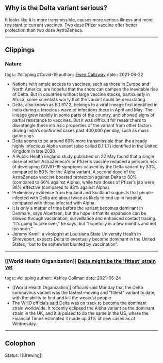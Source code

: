 ## Why is the Delta variant serious?
It looks like it is more transmissible, causes more serious illness and more resistant to current vaccines. Two dose Pfizer vaccine offer better protection than two dose AstraZeneca.

--- 

## Clippings
### [Nature](https://www.nature.com/articles/d41586-021-01696-3)
  tags:: #clipping #Covid-19
  author:: [Ewen Callaway](https://www.nature.com/articles/d41586-021-01696-3#author-0)
  date:: 2021-06-22
  - Nations with ample access to vaccines, such as those in Europe and North America, are hopeful that the shots can dampen the inevitable rise of Delta. But in countries without large vaccine stocks, particularly in Africa, some scientists worry that the variant could be devastating. 
  - Delta, also known as B.1.617.2, belongs to a viral lineage first identified in India during a ferocious wave of infections there in April and May. The lineage grew rapidly in some parts of the country, and showed signs of partial resistance to vaccines. But it was difficult for researchers to disentangle these intrinsic properties of the variant from other factors driving India’s confirmed cases past 400,000 per day, such as mass gatherings. 
  - Delta seems to be around 60% more transmissible than the already highly infectious Alpha variant (also called B.1.1.7) identified in the United Kingdom in late 2020. 
  - A Public Health England study published on 22 May found that a single dose of either AstraZeneca's or Pfizer's vaccine reduced a person’s risk of developing COVID-19 symptoms caused by the Delta variant by 33%, compared to 50% for the Alpha variant. A second dose of the AstraZeneca vaccine boosted protection against Delta to 60% (compared to 66% against Alpha), while two doses of Pfizer’s jab were 88% effective (compared to 93% against Alpha). 
  - Preliminary evidence from England and Scotland suggests that people infected with Delta are about twice as likely to end up in hospital, compared with those infected with Alpha. 
  - It is only a matter of time before the variant becomes dominant in Denmark, says Albertsen, but the hope is that its expansion can be slowed through vaccination, surveillance and enhanced contact tracing. “It’s going to take over,” he says, but “hopefully in a few months and not too soon.” 
  - Jeremy Kamil, a virologist at Louisiana State University Health in Shreveport, expects Delta to eventually become dominant in the United States, “but to be somewhat blunted by vaccination”.

---

### [[World Health Organization]] [Delta might be the 'fittest' strain yet](https://www.businessinsider.in/science/news/the-who-warned-that-the-delta-coronavirus-variant-is-the-fittest-strain-yet-and-will-pick-off-the-most-vulnerable-people/articleshow/83745501.cms)
  tags:: #clipping 
  author:: Ashley Collman
  date: 2021-06-24

  - [[World Health Organization]] officials said Monday that the Delta coronavirus variant was the fastest-moving and "fittest" variant to date, with the ability to find and kill the weakest people. 
  - The WHO officials said Delta was on track to become the dominant strain worldwide. It recently eclipsed the Alpha variant as the dominant strain in the UK, and it is poised to do the same in the US, where the Financial Times estimated it made up 31% of new cases as of Wednesday. 

--- 
## Colophon
Status: [[Brewing]]
    
